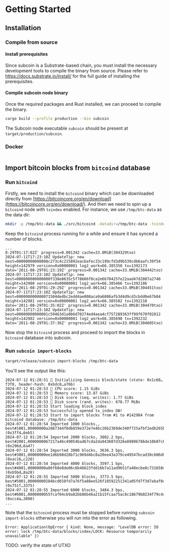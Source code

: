 # Getting Started

## Installation

### Compile from source

#### Install prerequisites

Since subcoin is a Substrate-based chain, you must install the necessary development tools to compile the binary from source.
Please refer to https://docs.substrate.io/install/ for the full guide of installing the prerequisites.

#### Compile subcoin node binary

Once the required packages and Rust installed, we can proceed to compile the binary.

```bash
cargo build --profile production --bin subcoin
```

The Subcoin node executable `subcoin` should be present at `target/production/subcoin`.

### Docker

```
```

## Import bitcoin blocks from `bitcoind` database

### Run `bitcoind`

Firstly, we need to install the `bitcoind` binary which can be downloaded directly from [https://bitcoincore.org/en/download](https://bitcoincore.org/en/download/).
And then we need to spin up a `bitcoind` node with `txindex` enabled. For instance, we use `/tmp/btc-data` as the data dir:

<!-- TODO: specify the exact version of bitcoind we are using here. -->

```bash
mkdir -p /tmp/btc-data && ./src/bitcoind -datadir=/tmp/btc-data -txindex
```

Keep the `bitcoind` process running for a while and ensure it has synced a number of blocks.

```
...
8-29T01:17:02Z' progress=0.001342 cache=33.0MiB(304329txo)
2024-07-11T17:23:10Z UpdateTip: new best=00000000000008c273c4c215892eacbafec33c199cfd3d9b539cdb6aafc39f54 height=142979 version=0x00000001 log2_work=66.385350 tx=1392173 date='2011-08-29T01:23:19Z' progress=0.001342 cache=33.0MiB(304442txo)
2024-07-11T17:23:10Z UpdateTip: new best=000000000000000f338e8635c5f78666f0ca2e6b70425fe22aad47d2087a2740 height=142980 version=0x00000001 log2_work=66.385466 tx=1392186 date='2011-08-29T01:29:29Z' progress=0.001342 cache=33.0MiB(304451txo)
2024-07-11T17:23:10Z UpdateTip: new best=000000000000071504dedbc2edd4ae008aca9a6086afb3d4d9cd3cbdd0e67b04 height=142981 version=0x00000001 log2_work=66.385582 tx=1392218 date='2011-08-29T01:35:02Z' progress=0.001342 cache=33.0MiB(304470txo)
2024-07-11T17:23:10Z UpdateTip: new best=00000000000001c59463d1a0b6d70274ed4aea4cf757289363ff99f670f02812 height=142982 version=0x00000001 log2_work=66.385698 tx=1392232 date='2011-08-29T01:37:36Z' progress=0.001342 cache=33.0MiB(304605txo)
```

Now stop the `bitcoind` process and proceed to import the blocks in `bitcoind` database into subcoin.

### Run `subcoin import-blocks`

```bash
target/release/subcoin import-blocks /tmp/btc-data
```

You'll see the output like this:

```
2024-07-12 01:28:51 🔨 Initializing Genesis block/state (state: 0x1c68…f3f8, header-hash: 0xbdc8…a76b)
2024-07-12 01:28:53 🏁 CPU score: 1.15 GiBs
2024-07-12 01:28:53 🏁 Memory score: 13.87 GiBs
2024-07-12 01:28:53 🏁 Disk score (seq. writes): 1.77 GiBs
2024-07-12 01:28:53 🏁 Disk score (rand. writes): 678.77 MiBs
2024-07-12 01:28:53 Start loading block_index
2024-07-12 01:28:53 Successfully opened tx_index DB!
2024-07-12 01:28:53 Start to import blocks from #1 to #142984 from bitcoind database: /tmp/btc-data
2024-07-12 01:28:54 Imported 1000 blocks,, best#1001,00000000a2887344f8db859e372e7e4bc26b23b9de340f725afbf2edb265b4c6 (0x3ff4…6eb5)
2024-07-12 01:28:54 Imported 2000 blocks, 3802.2 bps, best#2001,0000000067217a46c49054bad67cda2da943607d326e89896786de10b07cb7c0 (0x296d…6a47)
2024-07-12 01:28:54 Imported 3000 blocks, 3636.3 bps, best#3001,00000000ee1d6b98d28b71c969d4bc8a20ee43a379ce49547bcad30c606d8845 (0xac16…c220)
2024-07-12 01:28:54 Imported 4000 blocks, 3597.1 bps, best#4001,00000000a86f68e8de06c6b46623fdd16b7a11ad9651fa48ecbe8c731658dc06 (0xb5bd…8a28)
2024-07-12 01:28:55 Imported 5000 blocks, 3773.5 bps, best#5001,00000000284bcd658fd7a76f5a88ee526f18592251341a05fd7f3d7abaf0c3ec (0x751f…3375)
2024-07-12 01:28:55 Imported 6000 blocks, 3484.3 bps, best#6001,0000000055fcaf04cb9a82bb86b46a21b15fcaa75ac8c18679b0234f79c4c615 (0xcc4a…3090)
...
```

Note that the `bitcoind` process must be stopped before running `subcoin import-blocks` otherwise you will run into the error as following.

```
Error: Application(OpError { kind: None, message: "LevelDB error: IO error: lock /tmp/btc-data/blocks/index/LOCK: Resource temporarily unavailable" })
```

TODO: verify the state of UTXO

